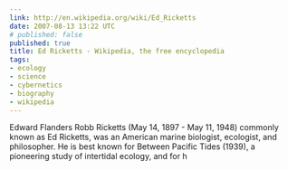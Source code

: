 ```yaml
---
link: http://en.wikipedia.org/wiki/Ed_Ricketts
date: 2007-08-13 13:22 UTC
# published: false
published: true
title: Ed Ricketts - Wikipedia, the free encyclopedia
tags:
- ecology
- science
- cybernetics
- biography
- wikipedia
---
```


Edward Flanders Robb Ricketts (May 14, 1897 - May 11, 1948) commonly known as Ed Ricketts, was an American marine biologist, ecologist, and philosopher. He is best known for Between Pacific Tides (1939), a pioneering study of intertidal ecology, and for h
